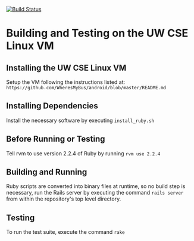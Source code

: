 [![Build Status](https://travis-ci.org/WheresMyBus/api.svg?branch=master)](https://travis-ci.org/WheresMyBus/api)

Building and Testing on the UW CSE Linux VM
===========================================

Installing the UW CSE Linux VM
------------------------------
Setup the VM following the instructions listed at: `https://github.com/WheresMyBus/android/blob/master/README.md`

Installing Dependencies
-----------------------
Install the necessary software by executing `install_ruby.sh`

Before Running or Testing
-------------------------
Tell rvm to use version 2.2.4 of Ruby by running `rvm use 2.2.4`

Building and Running
--------------------
Ruby scripts are converted into binary files at runtime, so no build step is necessary, run the Rails server by executing the command `rails server` from within the repository's top level directory.

Testing
-------
To run the test suite, execute the command `rake`
